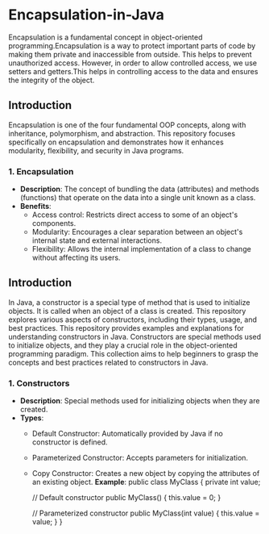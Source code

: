 # Encapsulation-in-Java
 Encapsulation is a fundamental concept in object-oriented programming.Encapsulation is a way to protect important parts of code by making them private and inaccessible from outside. This helps to prevent  unauthorized access. However, in order to allow controlled access, we use setters and getters.This helps in controlling access to the data and ensures the integrity of the 
object.

## Introduction

Encapsulation is one of the four fundamental OOP concepts, along with inheritance, polymorphism, and abstraction. This repository focuses specifically on encapsulation and demonstrates how it enhances modularity, flexibility, and security in Java programs.

### 1. Encapsulation
- **Description**: The concept of bundling the data (attributes) and methods (functions) that operate on the data into a single unit known as a class.
- **Benefits**: 
  - Access control: Restricts direct access to some of an object's components.
  - Modularity: Encourages a clear separation between an object's internal state and external interactions.
  - Flexibility: Allows the internal implementation of a class to change without affecting its users.


## Introduction

In Java, a constructor is a special type of method that is used to initialize objects. It is called when an object of a class is created. This repository explores various aspects of constructors, including their types, usage, and best practices.
This repository provides examples and explanations for understanding constructors in Java. Constructors are special methods used to initialize objects, and they play a crucial role in the object-oriented programming paradigm. This collection aims to help  beginners to grasp the concepts and best practices related to constructors in Java.

### 1. Constructors
- **Description**: Special methods used for initializing objects when they are created.
- **Types**:
  - Default Constructor: Automatically provided by Java if no constructor is defined.
  - Parameterized Constructor: Accepts parameters for initialization.
  - Copy Constructor: Creates a new object by copying the attributes of an existing object.
**Example**:
  public class MyClass {
      private int value;

      // Default constructor
      public MyClass() {
          this.value = 0;
      }

      // Parameterized constructor
      public MyClass(int value) {
          this.value = value;
      }
  }
